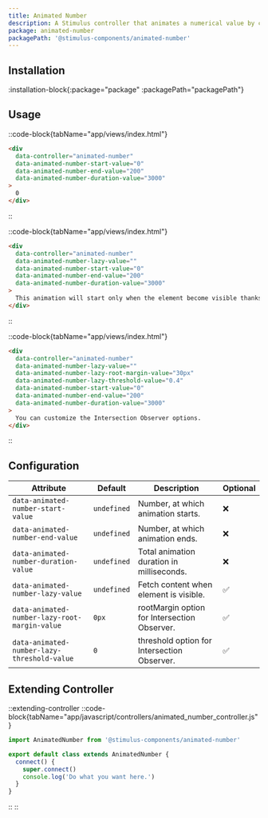```yaml
---
title: Animated Number
description: A Stimulus controller that animates a numerical value by counting to it.
package: animated-number
packagePath: '@stimulus-components/animated-number'
---
```


## Installation

:installation-block{:package="package" :packagePath="packagePath"}

## Usage

::code-block{tabName="app/views/index.html"}

```html
<div
  data-controller="animated-number"
  data-animated-number-start-value="0"
  data-animated-number-end-value="200"
  data-animated-number-duration-value="3000"
>
  0
</div>
```

::

::code-block{tabName="app/views/index.html"}

```html
<div
  data-controller="animated-number"
  data-animated-number-lazy-value=""
  data-animated-number-start-value="0"
  data-animated-number-end-value="200"
  data-animated-number-duration-value="3000"
>
  This animation will start only when the element become visible thanks to Intersection Observers.
</div>
```

::

::code-block{tabName="app/views/index.html"}

```html
<div
  data-controller="animated-number"
  data-animated-number-lazy-value=""
  data-animated-number-lazy-root-margin-value="30px"
  data-animated-number-lazy-threshold-value="0.4"
  data-animated-number-start-value="0"
  data-animated-number-end-value="200"
  data-animated-number-duration-value="3000"
>
  You can customize the Intersection Observer options.
</div>
```

::

## Configuration

| Attribute                                     | Default     | Description                                  | Optional |
| --------------------------------------------- | ----------- | -------------------------------------------- | -------- |
| `data-animated-number-start-value`            | `undefined` | Number, at which animation starts.           | ❌       |
| `data-animated-number-end-value`              | `undefined` | Number, at which animation ends.             | ❌       |
| `data-animated-number-duration-value`         | `undefined` | Total animation duration in milliseconds.    | ❌       |
| `data-animated-number-lazy-value`             | `undefined` | Fetch content when element is visible.       | ✅       |
| `data-animated-number-lazy-root-margin-value` | `0px`       | rootMargin option for Intersection Observer. | ✅       |
| `data-animated-number-lazy-threshold-value`   | `0`         | threshold option for Intersection Observer.  | ✅       |

## Extending Controller

::extending-controller
::code-block{tabName="app/javascript/controllers/animated_number_controller.js"}

```js
import AnimatedNumber from '@stimulus-components/animated-number'

export default class extends AnimatedNumber {
  connect() {
    super.connect()
    console.log('Do what you want here.')
  }
}
```

::
::
